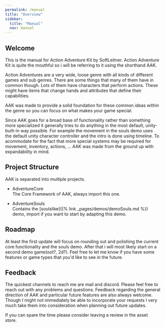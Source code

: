 ```yaml
---
permalink: /manual
title: "Overview"
sidebar:
  title: "Manual"
  nav: manual
---
```


## Welcome

This is the manual for Action Adventure Kit by SoftLeitner. Action Adventure Kit is quite the mouthful so i will be referring to it using the shorthand AAK.  

Action Adventures are a very wide, loose genre with all kinds of different games and sub genres. There are some things that many of them have in common though. Lots of them have characters that perform actions. These might have items that change hands and attributes that define their capabilities.  

AAK was made to provide a solid foundation for these common ideas within the genre so you can focus on what makes your game special.  

Since AAK goes for a broad base of functionality rather than something more specialized it generally tries to do anything in the most default, unity-built-in way possible. For example the movement in the souls demo uses the default unity character controller and the intro is done using timeline. To acommodate for the fact that more special systems may be required for movement, inventory, actions, ... AAK was made from the ground up with expandability in mind.

## Project Structure

AAK is separated into multiple projects.

* AdventureCore  
The Core Framework of AAK, always import this one.

* AdventureSouls  
Contains the [soulslike]({% link _pages/demos/demoSouls.md %}) demo, import if you want to start by adapting this demo.  

## Roadmap

At least the first update will focus on rounding out and polishing the current core functionality and the souls demo. After that i will most likely start on a second demo game(oot?, 2d?). Feel free to let me know if you have some features or game types that you'd like to see in the future.

## Feedback

The quickest channels to reach me are mail and discord. Please feel free to reach out with any problems and questions. Feedback regarding the general direction of AAK and particular future features are also always welcome. Though I might not immediately be able to incorporate your requests I very much take them into consideration when planning out future updates.  

If you can spare the time please consider leaving a review in the asset store.